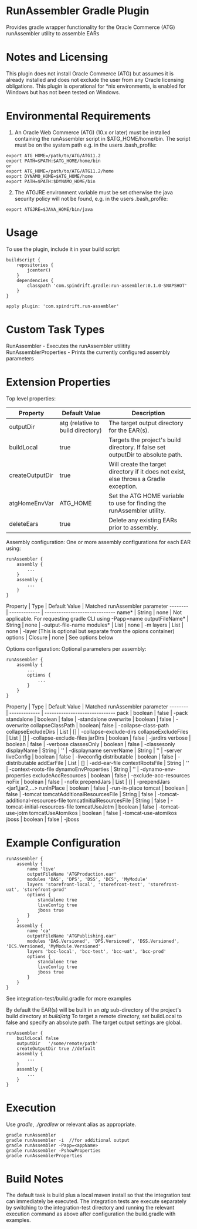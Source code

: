 RunAssembler Gradle Plugin
==========================
Provides gradle wrapper functionality for the Oracle Commerce (ATG) runAssembler utility to assemble EARs

Notes and Licensing
===================
This plugin does not install Oracle Commerce (ATG) but assumes it is already installed and does not exclude 
the user from any Oracle licensing obligations.
This plugin is operational for *nix environments, is enabled for Windows but has not been tested on Windows.

Environmental Requirements
==========================

1. An Oracle Web Commerce (ATG) (10.x or later) must be installed containing the runAssembler script in $ATG_HOME/home/bin. The script must be on the system path e.g. in the users .bash_profile:

```
export ATG_HOME=/path/to/ATG/ATG11.2
export PATH=$PATH:$ATG_HOME/home/bin
or
export ATG_HOME=/path/to/ATG/ATG11.2/home
export DYNAMO_HOME=$ATG_HOME/home
export PATH=$PATH:$DYNAMO_HOME/bin
```

2. The ATGJRE environment variable must be set otherwise the java security policy will not be found, e.g. in the users .bash_profile:

```
export ATGJRE=$JAVA_HOME/bin/java
```

Usage
=====
To use the plugin, include it in your build script:

```
buildscript {
    repositories {
        jcenter()
    }
    dependencies {
        classpath 'com.spindrift.gradle:run-assembler:0.1.0-SNAPSHOT'
    }
}

apply plugin: 'com.spindrift.run-assembler'
```

Custom Task Types
=================
RunAssembler - Executes the runAssembler utilitity
RunAssemblerProperties - Prints the currently configured assembly parameters

Extension Properties
====================

Top level properties:

Property | Default Value | Description 
-------- | ------------- | -----------
outputDir | atg (relative to build directory) | The target output directory for the EAR(s).
buildLocal | true | Targets the project's build directory. If false set outputDir to absolute path.
createOutputDir | true | Will create the target directory if it does not exist, else throws a Gradle exception.
atgHomeEnvVar | ATG_HOME | Set the ATG HOME variable to use for finding the runAssembler utility.
deleteEars | true | Delete any existing EARs prior to assembly.


Assembly configuration:
One or more assembly configurations for each EAR using:
```
runAssembler {
    assembly {
        ...
    }
    assembly {
        ...
    }
}
```

Property | Type | Default Value | Matched runAssembler parameter
-------- | ------------- | ------------------------------
name* | String | none <required> | Not applicable. For requesting gradle CLI using -Papp=name
outputFileName* | String | none <required> | -output-file-name
modules* | List<String> | none <required> | -m
layers | List<String> | none <optional> | -layer (This is optional but separate from the opions container)
options | Closure | none <optional> | See options below

Options configuration:
Optional parameters per assembly:
```
runAssembler {
    assembly {
        ...
        options {
            ...
        }
    }
}
```

Property | Type | Default Value | Matched runAssembler parameter
-------- | ------------- | ------------------------------
pack | boolean | false | -pack
standalone | boolean | false | -standalone
overwrite | boolean | false | -overwrite
collapseClassPath | boolean| false | -collapse-class-path
collapseExcludeDirs | List<String>  | [] | -collapse-exclude-dirs
collapseExcludeFiles | List<String> | [] | -collapse-exclude-files
jarDirs | boolean | false | -jardirs
verbose | boolean | false | -verbose
classesOnly | boolean | false | -classesonly
displayName | String | '' | -displayname <name>
serverName | String | '' | -server
liveConfig | boolean | false | -liveconfig
distributable | boolean | false | -distributable
addEarFile | List<String> | [] | -add-ear-file <EAR file name>
contextRootsFile | String | '' | -context-roots-file <properties file>
dynamoEnvProperties | String | '' | -dynamo-env-properties <properties file>
excludeAccResources | boolean | false | -exclude-acc-resources
noFix | boolean | false | -nofix
prependJars | List<String> | [] | -prependJars <jar1,jar2,...>
runInPlace | boolean | false | -run-in-place
tomcat | boolean | false | -tomcat
tomcatAdditionalResourcesFile | String | false | -tomcat-additional-resources-file <fileName>
tomcatInitialResourcesFile | String | false | -tomcat-initial-resources-file <fileName>
tomcatUseJotm | boolean | false | -tomcat-use-jotm
tomcatUseAtomikos | boolean | false | -tomcat-use-atomikos
jboss | boolean | false | -jboss


Example Configuration
=====================
```
runAssembler {
    assembly {
        name 'live'
        outputFileName 'ATGProduction.ear'
        modules 'DAS', 'DPS', 'DSS', 'DCS', 'MyModule'
        layers 'storefront-local', 'storefront-test', 'storefront-uat', 'storefront-prod'
        options {
            standalone true
            liveConfig true
            jboss true
        }
    }
    assembly {
        name 'ca'
        outputFileName 'ATGPublishing.ear'
        modules 'DAS.Versioned', 'DPS.Versioned', 'DSS.Versioned', 'DCS.Versioned, 'MyModule.Versioned'
        layers 'bcc-local', 'bcc-test', 'bcc-uat', 'bcc-prod'
        options {
            standalone true
            liveConfig true
            jboss true
        }
    }
}
```
See integration-test/build.gradle for more examples

By default the EAR(s) will be built in an _atg_ sub-directory of the project's build directory at _build/atg_
To target a remote directory, set buildLocal to false and specify an absolute path. The target output settings are global.
```
runAssembler {
    buildLocal false
    outputDir   '/some/remote/path'
    createOutputDir true //default
    assembly {
        ...
    }
    assembly {
        ...
    }
}
```

Execution
=========
Use *gradle*, *./gradlew* or relevant alias as appropriate.
```
gradle runAssembler
gradle runAssembler -i  //for additional output
gradle runAssembler -Papp=<appName>
gradle runAssembler -PshowProperties
gradle runAssemblerProperties
```

Build Notes
===========
The default task is build plus a local maven install so that the integration test can immediately be executed.
The integration tests are execute separately by switching to the integration-test directory and running the relevant 
execution command as above after configuration the build.gradle with examples. 
